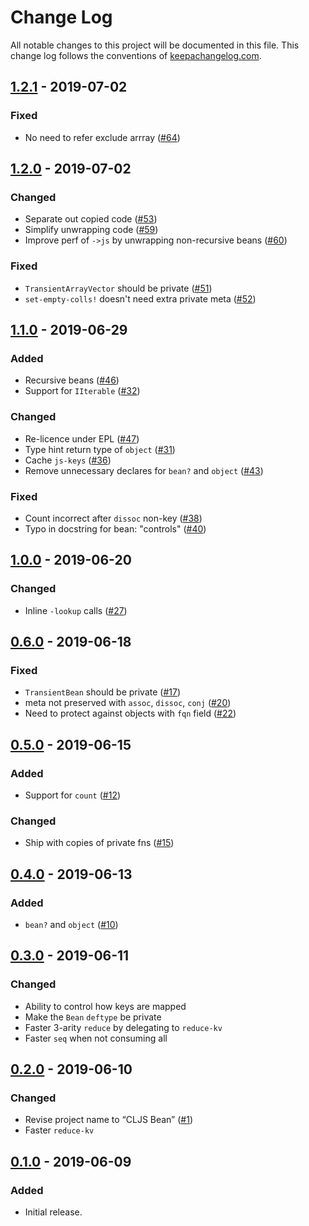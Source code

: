 # Change Log
All notable changes to this project will be documented in this file. This change log follows the conventions of [keepachangelog.com](http://keepachangelog.com/).

## [1.2.1] - 2019-07-02
### Fixed
- No need to refer exclude arrray ([#64](https://github.com/mfikes/cljs-bean/issues/64))

## [1.2.0] - 2019-07-02
### Changed
- Separate out copied code ([#53](https://github.com/mfikes/cljs-bean/issues/53))
- Simplify unwrapping code ([#59](https://github.com/mfikes/cljs-bean/issues/59))
- Improve perf of `->js` by unwrapping non-recursive beans ([#60](https://github.com/mfikes/cljs-bean/issues/60))

### Fixed
- `TransientArrayVector` should be private ([#51](https://github.com/mfikes/cljs-bean/issues/51))
- `set-empty-colls!` doesn't need extra private meta ([#52](https://github.com/mfikes/cljs-bean/issues/52))

## [1.1.0] - 2019-06-29
### Added
- Recursive beans ([#46](https://github.com/mfikes/cljs-bean/issues/46))
- Support for `IIterable` ([#32](https://github.com/mfikes/cljs-bean/issues/32))

### Changed
- Re-licence under EPL ([#47](https://github.com/mfikes/cljs-bean/issues/47))
- Type hint return type of `object` ([#31](https://github.com/mfikes/cljs-bean/issues/31))
- Cache `js-keys` ([#36](https://github.com/mfikes/cljs-bean/issues/36))
- Remove unnecessary declares for `bean?` and `object` ([#43](https://github.com/mfikes/cljs-bean/issues/43))

### Fixed
- Count incorrect after `dissoc` non-key ([#38](https://github.com/mfikes/cljs-bean/issues/38))
- Typo in docstring for bean: "controls" ([#40](https://github.com/mfikes/cljs-bean/issues/40))

## [1.0.0] - 2019-06-20
### Changed
- Inline `-lookup` calls ([#27](https://github.com/mfikes/cljs-bean/issues/27))

## [0.6.0] - 2019-06-18
### Fixed
- `TransientBean` should be private ([#17](https://github.com/mfikes/cljs-bean/issues/17))
- meta not preserved with `assoc`, `dissoc`, `conj` ([#20](https://github.com/mfikes/cljs-bean/issues/20))
- Need to protect against objects with `fqn` field ([#22](https://github.com/mfikes/cljs-bean/issues/22))

## [0.5.0] - 2019-06-15
### Added
- Support for `count` ([#12](https://github.com/mfikes/cljs-bean/issues/12))

### Changed
- Ship with copies of private fns ([#15](https://github.com/mfikes/cljs-bean/issues/15))

## [0.4.0] - 2019-06-13
### Added
- `bean?` and `object` ([#10](https://github.com/mfikes/cljs-bean/issues/10))

## [0.3.0] - 2019-06-11
### Changed
- Ability to control how keys are mapped
- Make the `Bean` `deftype` be private
- Faster 3-arity `reduce` by delegating to `reduce-kv`
- Faster `seq` when not consuming all

## [0.2.0] - 2019-06-10
### Changed
- Revise project name to “CLJS Bean” ([#1](https://github.com/mfikes/cljs-bean/issues/1))
- Faster `reduce-kv`

## [0.1.0] - 2019-06-09
### Added
- Initial release.

[1.2.1]: https://github.com/mfikes/cljs-bean/compare/1.2.0...1.2.1
[1.2.0]: https://github.com/mfikes/cljs-bean/compare/1.1.0...1.2.0
[1.1.0]: https://github.com/mfikes/cljs-bean/compare/1.0.0...1.1.0
[1.0.0]: https://github.com/mfikes/cljs-bean/compare/0.6.0...1.0.0
[0.6.0]: https://github.com/mfikes/cljs-bean/compare/0.5.0...0.6.0
[0.5.0]: https://github.com/mfikes/cljs-bean/compare/0.4.0...0.5.0
[0.4.0]: https://github.com/mfikes/cljs-bean/compare/0.3.0...0.4.0
[0.3.0]: https://github.com/mfikes/cljs-bean/compare/0.2.0...0.3.0
[0.2.0]: https://github.com/mfikes/cljs-bean/compare/0.1.0...0.2.0
[0.1.0]: https://github.com/mfikes/cljs-bean/compare/e2f9e4e3e960d9f4014609e1885765eb1c199050...0.1.0
